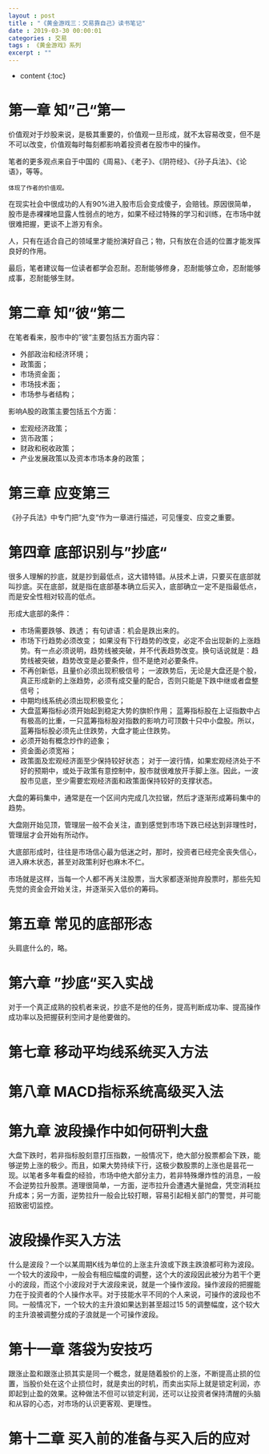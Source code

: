 ```yaml
---
layout : post
title : "《黄金游戏三：交易靠自己》读书笔记"
date : 2019-03-30 00:00:01
categories : 交易
tags : 《黄金游戏》系列
excerpt : ""
---
```


* content
{:toc}


# 第一章 知”己“第一
价值观对于炒股来说，是极其重要的，价值观一旦形成，就不太容易改变，但不是不可以改变，价值观每时每刻都影响着投资者在股市中的操作。

笔者的更多观点来自于中国的《周易》、《老子》、《阴符经》、《孙子兵法》、《论语》，等等。
```
体现了作者的价值观。
```

在现实社会中很成功的人有90%进入股市后会变成傻子，会赔钱。原因很简单，股市是赤裸裸地显露人性弱点的地方，如果不经过特殊的学习和训练，在市场中就很难把握，更谈不上游刃有余。

人，只有在适合自己的领域里才能扮演好自己；物，只有放在合适的位置才能发挥良好的作用。

最后，笔者建议每一位读者都学会忍耐。忍耐能够修身，忍耐能够立命，忍耐能够成事，忍耐能够生财。


# 第二章 知”彼“第二
在笔者看来，股市中的”彼“主要包括五方面内容：
* 外部政治和经济环境；
* 政策面；
* 市场资金面；
* 市场技术面；
* 市场参与者结构；

影响A股的政策主要包括五个方面：
* 宏观经济政策；
* 货币政策；
* 财政和税收政策；
* 产业发展政策以及资本市场本身的政策；


# 第三章 应变第三
《孙子兵法》中专门把”九变“作为一章进行描述，可见懂变、应变之重要。


# 第四章 底部识别与”抄底“
很多人理解的抄底，就是抄到最低点，这大错特错。从技术上讲，只要买在底部就叫抄底。买在底部，就是指在底部基本确立后买入，底部确立一定不是指最低点，而是安全性相对较高的低点。

形成大底部的条件：
* 市场需要跌够、跌透；
有句谚语：机会是跌出来的。
* 市场下行趋势必须改变；
如果没有下行趋势的改变，必定不会出现新的上涨趋势。有一点必须说明，趋势线被突破，并不代表趋势改变。换句话说就是：趋势线被突破，趋势改变是必要条件，但不是绝对必要条件。
* 不再创新低，且量价必须出现积极信号；
一波跌势后，无论是大盘还是个股，真正形成新的上涨趋势，必须有成交量的配合，否则只能是下跌中继或者盘整信号；
* 中期均线系统必须出现积极变化；
* 大盘蓝筹指标必须开始起到稳定大势的旗帜作用；
蓝筹指标股在上证指数中占有极高的比重，一只蓝筹指标股对指数的影响力可顶数十只中小盘股。所以，蓝筹指标股必须先止住跌势，大盘才能止住跌势。
* 必须开始有概念炒作的迹象；
* 资金面必须宽裕；
* 政策面及宏观经济面至少保持较好状态；
对于一波行情，如果宏观经济处于不好的预期中，或处于政策有意控制中，股市就很难放开手脚上涨。因此，一波股市见底，至少需要宏观经济面和政策面保持较好的支撑状态。

大盘的筹码集中，通常是在一个区间内完成几次拉锯，然后才逐渐形成筹码集中的趋势。

大盘刚开始见顶，管理层一般不会关注，直到感觉到市场下跌已经达到非理性时，管理层才会开始有所动作。

大底部形成时，往往是市场信心最为低迷之时，那时，投资者已经完全丧失信心，进入麻木状态，甚至对政策利好也麻木不仁。

市场就是这样，当每一个人都不再关注股票，当大家都逐渐抛弃股票时，那些先知先觉的资金会开始关注，并逐渐买入低价的筹码。


# 第五章 常见的底部形态
头肩底什么的，略。


# 第六章 ”抄底“买入实战
对于一个真正成熟的投机者来说，抄底不是他的任务，提高判断成功率、提高操作成功率以及把握获利空间才是他要做的。


# 第七章 移动平均线系统买入方法
# 第八章 MACD指标系统高级买入法


# 第九章 波段操作中如何研判大盘
大盘下跌时，若非指标股刻意打压指数，一般情况下，绝大部分股票都会下跌，能够逆势上涨的极少。而且，如果大势持续下行，这极少数股票的上涨也是昙花一现。以笔者多年看盘的经验，市场中绝大部分主力，若非特殊爆炸性的消息，一般不会逆势拉升股票。道理很简单，一方面，逆市拉升会遭遇大量抛盘，凭空消耗拉升成本；另一方面，逆势拉升一般会比较打眼，容易引起相关部门的警觉，并可能招致密切监控。

# 波段操作买入方法
什么是波段？一个以某周期K线为单位的上涨主升浪或下跌主跌浪都可称为波段。一个较大的波段中，一般会有相应幅度的调整，这个大的波段因此被分为若干个更小的波段，而这个小波段对于大波段来说，就是一个操作波段。操作波段的把握能力在于投资者的个人操作水平。对于技能水平不同的个人来说，可操作的波段也不同。一般情况下，一个较大的主升浪如果达到甚至超过15
5的调整幅度，这个较大的主升浪被调整分成的子浪就是一个可操作波段。


# 第十一章 落袋为安技巧
跟涨止盈和跟涨止损其实是同一个概念，就是随着股价的上涨，不断提高止损的位置，当股价处在这个止损位时，就是卖出的时机，而卖出实际上就是锁定利润，亦即起到止盈的效果。这种做法不但可以锁定利润，还可以让投资者保持清醒的头脑和从容的心态，对市场的认识更客观、更理性。


# 第十二章 买入前的准备与买入后的应对













